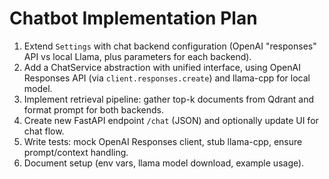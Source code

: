 # Chatbot Implementation Plan
1. Extend `Settings` with chat backend configuration (OpenAI "responses" API vs local Llama, plus parameters for each backend).
2. Add a ChatService abstraction with unified interface, using OpenAI Responses API (via `client.responses.create`) and llama-cpp for local model.
3. Implement retrieval pipeline: gather top-k documents from Qdrant and format prompt for both backends.
4. Create new FastAPI endpoint `/chat` (JSON) and optionally update UI for chat flow.
5. Write tests: mock OpenAI Responses client, stub llama-cpp, ensure prompt/context handling.
6. Document setup (env vars, llama model download, example usage).
